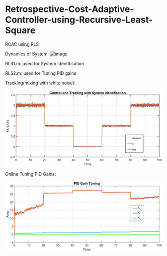 # Retrospective-Cost-Adaptive-Controller-using-Recursive-Least-Square
RCAC using RLS

Dynamics of System:
![image](https://user-images.githubusercontent.com/60617560/126068279-72592ba8-bf27-4ea0-b6c9-046185d7a833.png)

RLS1.m: 
  used for System Identification

RLS2.m: 
  used for Tuning PID gains


Tracking(mixing with white noise):

![alt text](https://github.com/98210184/Retrospective-Cost-Adaptive-Controller-using-Recursive-Least-Square/blob/main/images/Tracking.png?raw=true)


Online Tuning PID Gains:

![alt text](https://github.com/98210184/Retrospective-Cost-Adaptive-Controller-using-Recursive-Least-Square/blob/main/images/PID%20Gains.png?raw=true)


